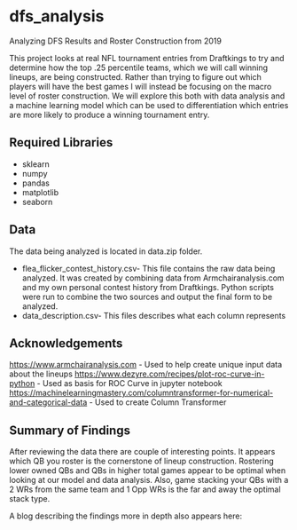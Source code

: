 # dfs_analysis
Analyzing DFS Results and Roster Construction from 2019

This project looks at real NFL tournament entries from Draftkings to try and determine how the top .25 percentile teams, 
which we will call winning lineups, are being constructed. Rather than trying to figure out which players will have the best games 
I will instead be focusing on the macro level of roster construction. We will explore this both with data analysis and a machine 
learning model which can be used to differentiation which entries are more likely to produce a winning tournament entry.

## Required Libraries
* sklearn
* numpy
* pandas
* matplotlib
* seaborn

## Data
The data being analyzed is located in data.zip folder.  
* flea_flicker_contest_history.csv- This file contains the raw data being analyzed.  It was created by combining data from 
Armchairanalysis.com and my own personal contest history from Draftkings.  Python scripts were run to combine the two sources 
and output the final form to be analyzed.
* data_description.csv- This files describes what each column represents

## Acknowledgements
https://www.armchairanalysis.com - Used to help create unique input data about the lineups
https://www.dezyre.com/recipes/plot-roc-curve-in-python - Used as basis for ROC Curve in jupyter notebook
https://machinelearningmastery.com/columntransformer-for-numerical-and-categorical-data - Used to create Column Transformer

## Summary of Findings
After reviewing the data there are couple of interesting points. It appears which QB you roster is the cornerstone of lineup
construction.  Rostering lower owned QBs and QBs in higher total games appear to be optimal when looking at our model and data analysis.  Also, game stacking your QBs with a 2 WRs from the same team and 1 Opp WRs is the far and away the optimal stack type.

A blog describing the findings more in depth also appears here: 
